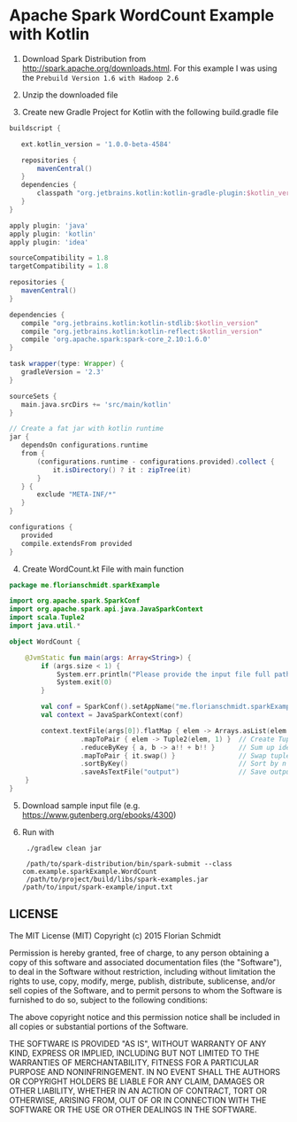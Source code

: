 # Apache Spark WordCount Example with Kotlin
 
1. Download Spark Distribution from http://spark.apache.org/downloads.html. For this example I was using the `Prebuild
Version 1.6 with Hadoop 2.6`
  
2. Unzip the downloaded file
 
3. Create new Gradle Project for Kotlin with the following build.gradle file
  ```groovy
 buildscript {
 
     ext.kotlin_version = '1.0.0-beta-4584'
 
     repositories {
         mavenCentral()
     }
     dependencies {
         classpath "org.jetbrains.kotlin:kotlin-gradle-plugin:$kotlin_version"
     }
 }
 
 apply plugin: 'java'
 apply plugin: 'kotlin'
 apply plugin: 'idea'
 
 sourceCompatibility = 1.8
 targetCompatibility = 1.8
 
 repositories {
     mavenCentral()
 }
 
 dependencies {
     compile "org.jetbrains.kotlin:kotlin-stdlib:$kotlin_version"
     compile "org.jetbrains.kotlin:kotlin-reflect:$kotlin_version"
     compile 'org.apache.spark:spark-core_2.10:1.6.0'
 }
 
 task wrapper(type: Wrapper) {
     gradleVersion = '2.3'
 }
 
 sourceSets {
     main.java.srcDirs += 'src/main/kotlin'
 }
 
 // Create a fat jar with kotlin runtime
 jar {
     dependsOn configurations.runtime
     from {
         (configurations.runtime - configurations.provided).collect {
             it.isDirectory() ? it : zipTree(it)
         }
     } {
         exclude "META-INF/*"
     }
 }
 
 configurations {
     provided
     compile.extendsFrom provided
 }
  ```

4. Create WordCount.kt File with main function
  ```kotlin
  package me.florianschmidt.sparkExample
  
  import org.apache.spark.SparkConf
  import org.apache.spark.api.java.JavaSparkContext
  import scala.Tuple2
  import java.util.*
  
  object WordCount {
  
      @JvmStatic fun main(args: Array<String>) {
          if (args.size < 1) {
              System.err.println("Please provide the input file full path as argument")
              System.exit(0)
          }
  
          val conf = SparkConf().setAppName("me.florianschmidt.sparkExample.WordCount").setMaster("local")
          val context = JavaSparkContext(conf)
  
          context.textFile(args[0]).flatMap { elem -> Arrays.asList(elem.split(" ")) }
                    .mapToPair { elem -> Tuple2(elem, 1) }  // Create Tuple of form (word, 1)
                    .reduceByKey { a, b -> a!! + b!! }      // Sum up identical words (word, n)
                    .mapToPair { it.swap() }                // Swap tuple (n, word)
                    .sortByKey()                            // Sort by n (default = ascending)
                    .saveAsTextFile("output")               // Save output in folder "output"
      }
  }
  ```

5. Download sample input file (e.g. https://www.gutenberg.org/ebooks/4300)

6. Run with

        ./gradlew clean jar

        /path/to/spark-distribution/bin/spark-submit --class com.example.sparkExample.WordCount
        /path/to/project/build/libs/spark-examples.jar /path/to/input/spark-example/input.txt


## LICENSE

The MIT License (MIT)
Copyright (c) 2015 Florian Schmidt

Permission is hereby granted, free of charge, to any person obtaining a copy of this software and associated documentation files (the "Software"), to deal in the Software without restriction, including without limitation the rights to use, copy, modify, merge, publish, distribute, sublicense, and/or sell copies of the Software, and to permit persons to whom the Software is furnished to do so, subject to the following conditions:

The above copyright notice and this permission notice shall be included in all copies or substantial portions of the Software.

THE SOFTWARE IS PROVIDED "AS IS", WITHOUT WARRANTY OF ANY KIND, EXPRESS OR IMPLIED, INCLUDING BUT NOT LIMITED TO THE WARRANTIES OF MERCHANTABILITY, FITNESS FOR A PARTICULAR PURPOSE AND NONINFRINGEMENT. IN NO EVENT SHALL THE AUTHORS OR COPYRIGHT HOLDERS BE LIABLE FOR ANY CLAIM, DAMAGES OR OTHER LIABILITY, WHETHER IN AN ACTION OF CONTRACT, TORT OR OTHERWISE, ARISING FROM, OUT OF OR IN CONNECTION WITH THE SOFTWARE OR THE USE OR OTHER DEALINGS IN THE SOFTWARE.
